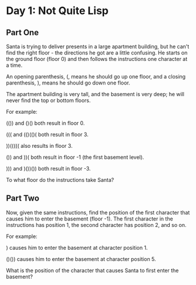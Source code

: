 Day 1: Not Quite Lisp
=====================

Part One
--------

Santa is trying to deliver presents in a large apartment building, but he can't find the right floor - the directions he got are a little confusing. He starts on the ground floor (floor 0) and then follows the instructions one character at a time.

An opening parenthesis, (, means he should go up one floor, and a closing parenthesis, ), means he should go down one floor.

The apartment building is very tall, and the basement is very deep; he will never find the top or bottom floors.

For example:

(()) and ()() both result in floor 0.

((( and (()(()( both result in floor 3.

))((((( also results in floor 3.

()) and ))( both result in floor -1 (the first basement level).

))) and )())()) both result in floor -3.

To what floor do the instructions take Santa?

Part Two
--------

Now, given the same instructions, find the position of the first character that causes him to enter the basement (floor -1). The first character in the instructions has position 1, the second character has position 2, and so on.

For example:

) causes him to enter the basement at character position 1.

()()) causes him to enter the basement at character position 5.

What is the position of the character that causes Santa to first enter the basement?

